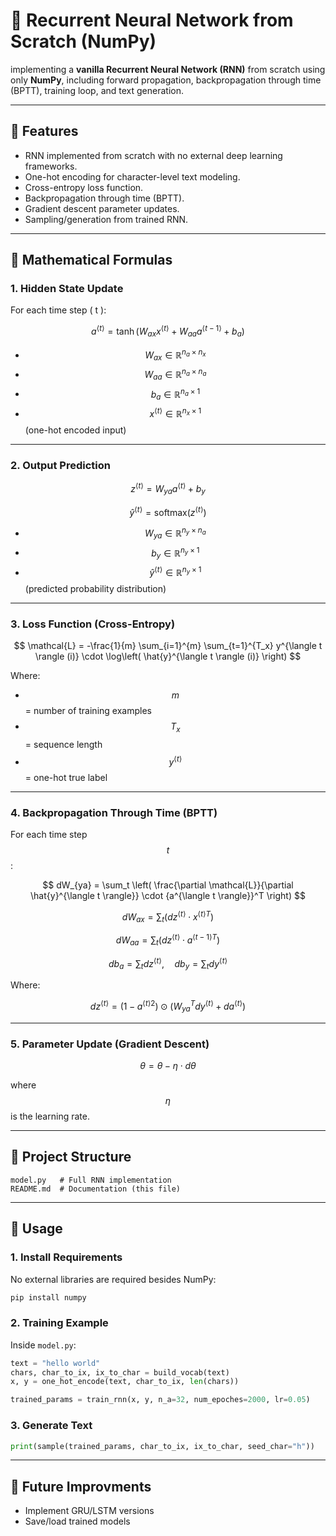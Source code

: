# 📘 Recurrent Neural Network from Scratch (NumPy)

implementing a **vanilla Recurrent Neural Network (RNN)** from scratch using only **NumPy**, including forward propagation, backpropagation through time (BPTT), training loop, and text generation.

---

## 🚀 Features

* RNN implemented from scratch with no external deep learning frameworks.
* One-hot encoding for character-level text modeling.
* Cross-entropy loss function.
* Backpropagation through time (BPTT).
* Gradient descent parameter updates.
* Sampling/generation from trained RNN.

---

## 🧮 Mathematical Formulas

### 1. Hidden State Update

For each time step ( t ):

$$
a^{\langle t \rangle} = \tanh(W_{ax} x^{\langle t \rangle} + W_{aa} a^{\langle t-1 \rangle} + b_a)
$$

* $$W_{ax} \in \mathbb{R}^{n_a \times n_x}$$
* $$W_{aa} \in \mathbb{R}^{n_a \times n_a}$$
* $$b_a \in \mathbb{R}^{n_a \times 1}$$
* $$x^{\langle t \rangle} \in \mathbb{R}^{n_x \times 1}$$  (one-hot encoded input)

---

### 2. Output Prediction

$$
z^{\langle t \rangle} = W_{ya} a^{\langle t \rangle} + b_y
$$

$$
\hat{y}^{\langle t \rangle} = \text{softmax}(z^{\langle t \rangle})
$$

* $$W_{ya} \in \mathbb{R}^{n_y \times n_a}$$
* $$b_y \in \mathbb{R}^{n_y \times 1}$$
* $$\hat{y}^{\langle t \rangle} \in \mathbb{R}^{n_y \times 1}$$ (predicted probability distribution)

---

### 3. Loss Function (Cross-Entropy)

$$
\mathcal{L} = -\frac{1}{m} \sum_{i=1}^{m} \sum_{t=1}^{T_x} y^{\langle t \rangle (i)} \cdot \log\left( \hat{y}^{\langle t \rangle (i)} \right)
$$

Where:

* $$m$$ = number of training examples
* $$T_x$$ = sequence length
* $$y^{\langle t \rangle}$$ = one-hot true label

---

### 4. Backpropagation Through Time (BPTT)

For each time step $$t$$:

$$
dW_{ya} = \sum_t \left( \frac{\partial \mathcal{L}}{\partial \hat{y}^{\langle t \rangle}} \cdot {a^{\langle t \rangle}}^T \right)
$$

$$
dW_{ax} = \sum_t \left( dz^{\langle t \rangle} \cdot {x^{\langle t \rangle}}^T \right)
$$

$$
dW_{aa} = \sum_t \left( dz^{\langle t \rangle} \cdot {a^{\langle t-1 \rangle}}^T \right)
$$

$$
d b_a = \sum_t dz^{\langle t \rangle}, \quad d b_y = \sum_t d y^{\langle t \rangle}
$$

Where:

$$
dz^{\langle t \rangle} = (1 - {a^{\langle t \rangle}}^2) \odot \left( W_{ya}^T d y^{\langle t \rangle} + d a^{\langle t \rangle} \right)
$$

---

### 5. Parameter Update (Gradient Descent)

$$
\theta = \theta - \eta \cdot d\theta
$$

where $$ \eta $$ is the learning rate.

---

## 📂 Project Structure

```
model.py   # Full RNN implementation
README.md  # Documentation (this file)
```

---

## 🔧 Usage

### 1. Install Requirements

No external libraries are required besides NumPy:

```bash
pip install numpy
```

### 2. Training Example

Inside `model.py`:

```python
text = "hello world"
chars, char_to_ix, ix_to_char = build_vocab(text)
x, y = one_hot_encode(text, char_to_ix, len(chars))

trained_params = train_rnn(x, y, n_a=32, num_epoches=2000, lr=0.05)
```

### 3. Generate Text

```python
print(sample(trained_params, char_to_ix, ix_to_char, seed_char="h"))
```

---

## 📝 Future Improvments

*  Implement GRU/LSTM versions
*  Save/load trained models
